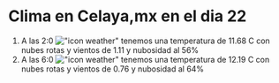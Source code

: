 # Clima en Celaya,mx en el dia 22

1. A las 2:0 !["icon weather"](http://openweathermap.org/img/w/04n.png) tenemos una temperatura de 11.68 C con nubes rotas y  vientos de 1.11 y nubosidad al 56%
1. A las 6:0 !["icon weather"](http://openweathermap.org/img/w/04n.png) tenemos una temperatura de 12.19 C con nubes rotas y  vientos de 0.76 y nubosidad al 64%
